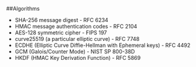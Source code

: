 ##Algorithms
- SHA-256 message digest - RFC 6234
- HMAC message authentication codes - RFC 2104
- AES-128 symmetric cipher - FIPS 197
- curve25519 (a particular elliptic curve) - RFC 7748
- ECDHE (Elliptic Curve Diffie-Hellman with Ephemeral keys) - RFC 4492
- GCM (Galois/Counter Mode) - NIST SP 800-38D
- HKDF (HMAC Key Derivation Function) - RFC 5869
